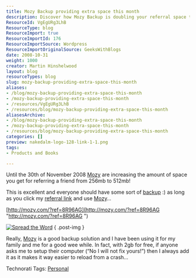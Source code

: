```yaml
---
title: Mozy Backup providing extra space this month
description: Discover how Mozy Backup is doubling your referral space this month! Learn why this reliable backup solution is essential for your data safety.
ResourceId: VgEgURg3LhB
ResourceType: blog
ResourceImport: true
ResourceImportId: 176
ResourceImportSource: Wordpress
ResourceImportOriginalSource: GeeksWithBlogs
date: 2008-10-31
weight: 1000
creator: Martin Hinshelwood
layout: blog
resourceTypes: blog
slug: mozy-backup-providing-extra-space-this-month
aliases:
- /blog/mozy-backup-providing-extra-space-this-month
- /mozy-backup-providing-extra-space-this-month
- /resources/VgEgURg3LhB
- /resources/blog/mozy-backup-providing-extra-space-this-month
aliasesArchive:
- /blog/mozy-backup-providing-extra-space-this-month
- /mozy-backup-providing-extra-space-this-month
- /resources/blog/mozy-backup-providing-extra-space-this-month
categories: []
preview: nakedalm-logo-128-link-1-1.png
tags:
- Products and Books

---
```

Until the 30th of November 2008 [Mozy](http://mozy.com/?ref=8R96AG) are increasing the amount of space you get for referring a friend from 256mb to 512mb!

This is excellent and everyone should have some sort of [backup](http://mozy.com/?ref=8R96AG) :) as long as you click my [referral link](http://mozy.com/?ref=8R96AG) and use [Mozy](http://mozy.com/?ref=8R96AG)…

[http://mozy.com/?ref=8R96AG](http://mozy.com/?ref=8R96AG "http://mozy.com/?ref=8R96AG ")

[![Spread the Word](images/6113670c-3.jpg)](http://mozy.com/?ref=8R96AG)
{ .post-img }

Really, [Mozy](http://mozy.com/?ref=8R96AG) is a good backup solution and I have been using it for my family and me for a good wee while. In fact, with 2gb for free, if anyone asks me to setup their computer (“No I will not fix yours!”) then I always add it as it makes it way easier to reload from a crash…

Technorati Tags: [Personal](http://technorati.com/tags/Personal)
